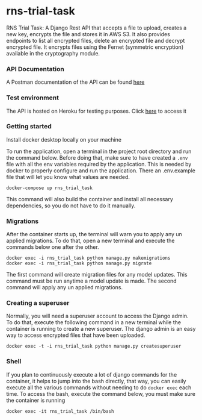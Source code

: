 # rns-trial-task
RNS Trial Task: A Django Rest API that accepts a file to upload, creates a new key, 
encrypts the file and stores it in AWS S3. It also provides endpoints to list all encrypted files, 
delete an encrypted file and decrypt encrypted file. It encrypts files using the Fernet (symmetric encryption)
available in the cryptography module.

### API Documentation
A Postman documentation of the API can be found [here](https://postman.com/link)

### Test environment
The API is hosted on Heroku for testing purposes. Click [here](https://rns-trial-task-7a333c830762.herokuapp.com/) to access it 

### Getting started
Install docker desktop locally on your machine

To run the application, open a terminal in the project root directory and run the command below. 
Before doing that, make sure to have created a `.env` file with all the env variables required by 
the application. This is needed by docker to properly configure and run the application. 
There an .env.example file that will let you know what values are needed.

```
docker-compose up rns_trial_task
```

This command will also build the container and install all necessary dependencies, so you do not have to do it manually.

### Migrations
After the container starts up, the terminal will warn you to apply any un applied migrations. To do that,
open a new terminal and execute the commands below one after the other.

```
docker exec -i rns_trial_task python manage.py makemigrations
docker exec -i rns_trial_task python manage.py migrate
```

The first command will create migration files for any model updates. This command must be run anytime a model update is made. 
The second command will apply any un applied migrations.

### Creating a superuser
Normally, you will need a superuser account to access the Django admin. To do that, execute the following command 
in a new terminal while the container is running to create a new superuser. The django admin is an easy way to access
encrypted files that have been uploaded.

```
docker exec -t -i rns_trial_task python manage.py createsuperuser
```

### Shell
If you plan to continuously execute a lot of django commands for the container, it helps to jump into the bash directly, 
that way, you can easily execute all the various commands without needing to do `docker exec` each time. 
To access the bash, execute the command below, you must make sure the container is running

```
docker exec -it rns_trial_task /bin/bash
```